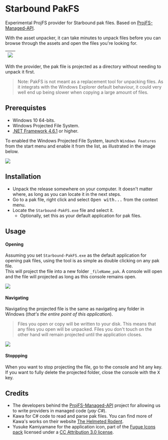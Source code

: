 # Starbound PakFS

Experimental ProjFS provider for Starbound pak files. Based on [ProjFS-Managed-API](https://github.com/Microsoft/ProjFS-Managed-API).

With the asset unpacker, it can take minutes to unpack files before you can browse through the assets and open the files you're looking for.

| ![](https://i.imgur.com/NHPPHQb.png) |
|---|

With the provider, the pak file is projected as a directory without needing to unpack it first.

> Note: PakFS is not meant as a replacement tool for unpacking files. As it integrats with the Windows Explorer default behaviour, it could very well end up being slower when copying a large amount of files.

## Prerequistes

* Windows 10 64-bits.
* Windows Projected File System.
* [.NET Framework 4.6.1](https://www.microsoft.com/en-US/download/details.aspx?id=49981) or higher.

To enabled the Windows Projected File System, launch `Windows Features` from the start menu and enable it from the list, as illustrated in the image below.

![](https://i.imgur.com/UXcLoGe.png)

## Installation

* Unpack the release somewhere on your computer. It doesn't matter where, as long as you can locate it in the next steps.
* Go to a pak file, right click and select <kbd>Open with...</kbd> from the context menu.
* Locate the `Starbound-PakFS.exe` file and select it.
  * Optionally, set this as your default application for pak files.

## Usage

#### Opening

Assuming you set `Starbound-PakFS.exe` as the default application for opening pak files, using the tool is as simple as double clicking on any pak file.  
This will project the file into a new folder `_fileName_pak`. A console will open and the file will projected as long as this console remains open.

![](https://i.imgur.com/ycbCHBx.png)

#### Navigating

Navigating the projected file is the same as navigating any folder in Windows (_that's the entire point of this application_).

> Files you open or copy will be written to your disk. This means that any files you open will be unpacked. Files you don't touch on the other hand will remain projected until the application closes.

![](https://i.imgur.com/BCPndu0.png)

#### Stoppping

When you want to stop projecting the file, go to the console and hit any key.  
If you want to fully delete the projected folder, close the console with the <kbd>X</kbd> key.

## Credits

* The developers behind the [ProjFS-Managed-API](https://github.com/Microsoft/ProjFS-Managed-API) project for allowing us to write providers in managed code (_yay C#_).
* Kawa for C# code to read and parse pak files. You can find more of Kawa's works on their website [The Helmeted Rodent](https://helmet.kafuka.org).
* Yusuke Kamiyamane for the application icon, part of the [Fugue Icons pack](https://p.yusukekamiyamane.com/) licensed under a [CC Attribution 3.0 license](https://creativecommons.org/licenses/by/3.0/).
